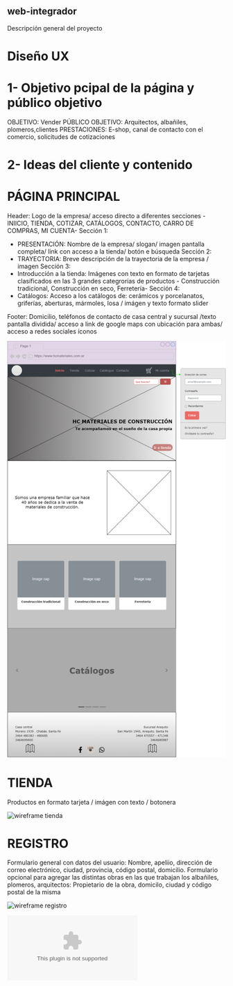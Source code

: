 ## web-integrador
Descripción general del proyecto

# Diseño UX
# 1- Objetivo pcipal de la página y público objetivo
OBJETIVO: Vender
PÚBLICO OBJETIVO: Arquitectos, albañiles, plomeros,clientes
PRESTACIONES: E-shop, canal de contacto con el comercio, solicitudes de cotizaciones

# 2- Ideas del cliente y contenido

# PÁGINA PRINCIPAL

Header: Logo de la empresa/ acceso directo a diferentes secciones -INIICIO, TIENDA, COTIZAR, CATÁLOGOS, CONTACTO, CARRO DE COMPRAS, MI CUENTA- 
Sección 1:
* PRESENTACIÓN: Nombre de la empresa/ slogan/ imagen pantalla completa/ link con acceso a la tienda/ botón e búsqueda
Sección 2:
* TRAYECTORIA: Breve descripción de la trayectoria de la empresa / imagen
Sección 3:
* Introducción a la tienda: Imágenes con texto en formato de tarjetas clasificados en las 3 grandes categrorías de productos - Construcción tradicional, Construcción en seco, Ferretería- 
Sección 4:
* Catálogos: Acceso a los catálogos de: cerámicos y porcelanatos, griferías, aberturas, mármoles, losa / imágen y texto  formato slider

Footer: Domicilio, teléfonos de contacto de casa central y sucursal /texto pantalla dividida/ acceso a link de google maps con ubicación para ambas/ acceso a redes sociales íconos 

<img src= "./Imágenes/wireframe hc-Pág. pcipal..drawio.png" alt= "wireframe pagina principal">


# TIENDA

Productos en formato tarjeta / imágen con texto / botonera

<img src= "./Imágenes/wireframe hc-Tienda.drawio.png" alt= "wireframe tienda">

# REGISTRO

Formulario general con datos del usuario: Nombre, apeliio, dirección de correo electrónico, ciudad, provincia, código postal, domicilio. 
Formulario opcional para agregar las distintas obras en las que trabajan los albañiles, plomeros, arquitectos: Propietario de la obra, domicilo, ciudad y código postal de la misma

<img src= "./Imágenes/wireframe hc-Registro.drawio.png" alt= "wireframe registro">

<object data="./Imágenes/mockuppagpcipal.pdf" type="mockuppagpcipal"></object>

